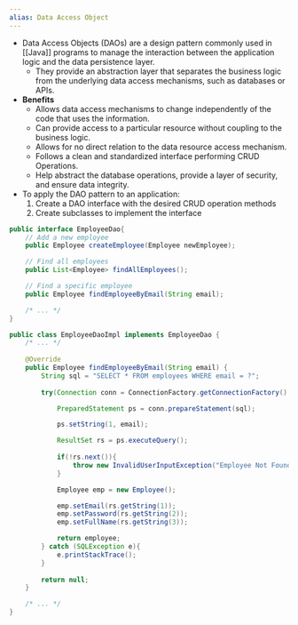 ```yaml
---
alias: Data Access Object
---
```


- Data Access Objects (DAOs) are a design pattern commonly used in [[Java]] programs to manage the interaction between the application logic and the data persistence layer.
    - They provide an abstraction layer that separates the business logic from the underlying data access mechanisms, such as databases or APIs.
- **Benefits**
    - Allows data access mechanisms to change independently of the code that uses the information.
    - Can provide access to a particular resource without coupling to the business logic.
    - Allows for no direct relation to the data resource access mechanism.
    - Follows a clean and standardized interface performing CRUD Operations.
    - Help abstract the database operations, provide a layer of security, and ensure data integrity.
- To apply the DAO pattern to an application:
    1. Create a DAO interface with the desired CRUD operation methods
    2. Create subclasses to implement the interface

```java
public interface EmployeeDao{
    // Add a new employee
    public Employee createEmployee(Employee newEmployee);

    // Find all employees
    public List<Employee> findAllEmployees();

    // Find a specific employee
    public Employee findEmployeeByEmail(String email);

    /* ... */
}

public class EmployeeDaoImpl implements EmployeeDao {
    /* ... */
    
    @Override
    public Employee findEmployeeByEmail(String email) {
        String sql = "SELECT * FROM employees WHERE email = ?";
        
        try(Connection conn = ConnectionFactory.getConnectionFactory().getConnection()){

            PreparedStatement ps = conn.prepareStatement(sql);

            ps.setString(1, email);

            ResultSet rs = ps.executeQuery();
            
            if(!rs.next()){
                throw new InvalidUserInputException("Employee Not Found");
            }

            Employee emp = new Employee();

            emp.setEmail(rs.getString(1));
            emp.setPassword(rs.getString(2));
            emp.setFullName(rs.getString(3));

            return employee;
        } catch (SQLException e){
            e.printStackTrace();
        }
        
        return null;
    }

    /* ... */
}
```